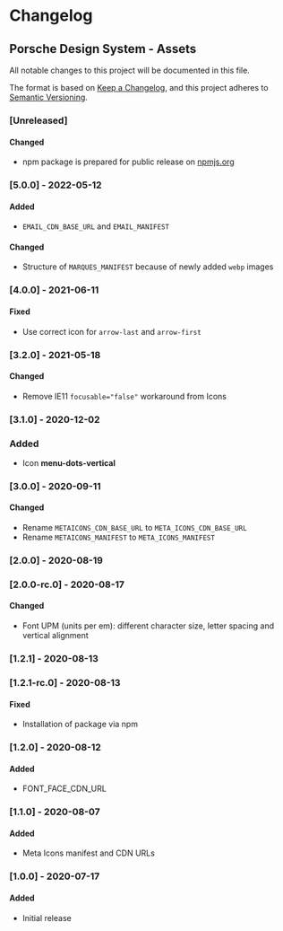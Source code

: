 # Changelog

## Porsche Design System - Assets

All notable changes to this project will be documented in this file.

The format is based on [Keep a Changelog](https://keepachangelog.com/en/1.0.0/), and this project adheres
to [Semantic Versioning](https://semver.org/spec/v2.0.0.html).

### [Unreleased]

#### Changed

- npm package is prepared for public release on [npmjs.org](https://npmjs.com)

### [5.0.0] - 2022-05-12

#### Added

- `EMAIL_CDN_BASE_URL` and `EMAIL_MANIFEST`

#### Changed

- Structure of `MARQUES_MANIFEST` because of newly added `webp` images

### [4.0.0] - 2021-06-11

#### Fixed

- Use correct icon for `arrow-last` and `arrow-first`

### [3.2.0] - 2021-05-18

#### Changed

- Remove IE11 `focusable="false"` workaround from Icons

### [3.1.0] - 2020-12-02

### Added

- Icon **menu-dots-vertical**

### [3.0.0] - 2020-09-11

#### Changed

- Rename `METAICONS_CDN_BASE_URL` to `META_ICONS_CDN_BASE_URL`
- Rename `METAICONS_MANIFEST` to `META_ICONS_MANIFEST`

### [2.0.0] - 2020-08-19

### [2.0.0-rc.0] - 2020-08-17

#### Changed

- Font UPM (units per em): different character size, letter spacing and vertical alignment

### [1.2.1] - 2020-08-13

### [1.2.1-rc.0] - 2020-08-13

#### Fixed

- Installation of package via npm

### [1.2.0] - 2020-08-12

#### Added

- FONT_FACE_CDN_URL

### [1.1.0] - 2020-08-07

#### Added

- Meta Icons manifest and CDN URLs

### [1.0.0] - 2020-07-17

#### Added

- Initial release
